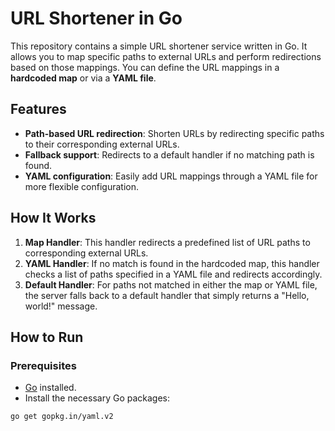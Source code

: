 # URL Shortener in Go

This repository contains a simple URL shortener service written in Go. It allows you to map specific paths to external URLs and perform redirections based on those mappings. You can define the URL mappings in a **hardcoded map** or via a **YAML file**.

## Features

- **Path-based URL redirection**: Shorten URLs by redirecting specific paths to their corresponding external URLs.
- **Fallback support**: Redirects to a default handler if no matching path is found.
- **YAML configuration**: Easily add URL mappings through a YAML file for more flexible configuration.

## How It Works

1. **Map Handler**: This handler redirects a predefined list of URL paths to corresponding external URLs.
2. **YAML Handler**: If no match is found in the hardcoded map, this handler checks a list of paths specified in a YAML file and redirects accordingly.
3. **Default Handler**: For paths not matched in either the map or YAML file, the server falls back to a default handler that simply returns a "Hello, world!" message.

## How to Run

### Prerequisites

- [Go](https://golang.org/doc/install) installed.
- Install the necessary Go packages:

```bash
go get gopkg.in/yaml.v2